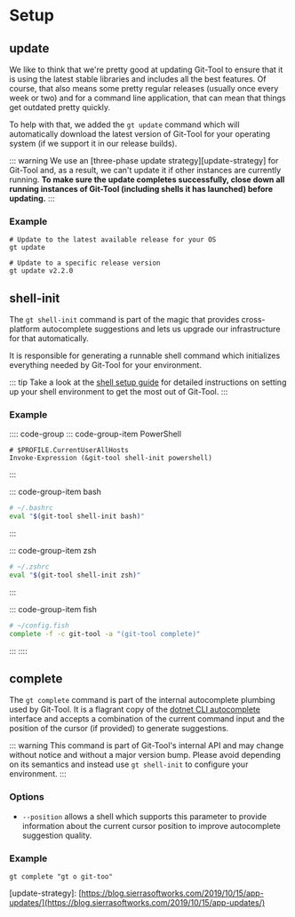 # Setup

## update

We like to think that we're pretty good at updating Git-Tool to ensure that it is using the latest stable libraries and includes all the best features. Of course, that also means some pretty regular releases \(usually once every week or two\) and for a command line application, that can mean that things get outdated pretty quickly.

To help with that, we added the `gt update` command which will automatically download the latest version of Git-Tool for your operating system \(if we support it in our release builds\).

::: warning We use an \[three-phase update strategy\]\[update-strategy\] for Git-Tool and, as a result, we can't update it if other instances are currently running. **To make sure the update completes successfully, close down all running instances of Git-Tool \(including shells it has launched\) before updating.** :::

### Example

```text
# Update to the latest available release for your OS
gt update

# Update to a specific release version
gt update v2.2.0
```

## shell-init

The `gt shell-init` command is part of the magic that provides cross-platform autocomplete suggestions and lets us upgrade our infrastructure for that automatically.

It is responsible for generating a runnable shell command which initializes everything needed by Git-Tool for your environment.

::: tip Take a look at the [shell setup guide](https://github.com/SierraSoftworks/git-tool/tree/2b7ce3382def384346bcf67cbee482aae6841139/docs/guide/shell-init.md) for detailed instructions on setting up your shell environment to get the most out of Git-Tool. :::

### Example

:::: code-group ::: code-group-item PowerShell

```text
# $PROFILE.CurrentUserAllHosts
Invoke-Expression (&git-tool shell-init powershell)
```

:::

::: code-group-item bash

```bash
# ~/.bashrc
eval "$(git-tool shell-init bash)"
```

:::

::: code-group-item zsh

```bash
# ~/.zshrc
eval "$(git-tool shell-init zsh)"
```

:::

::: code-group-item fish

```bash
# ~/config.fish
complete -f -c git-tool -a "(git-tool complete)"
```

::: ::::

## complete 

The `gt complete` command is part of the internal autocomplete plumbing used by Git-Tool. It is a flagrant copy of the [dotnet CLI autocomplete](https://docs.microsoft.com/en-us/dotnet/core/tools/enable-tab-autocomplete) interface and accepts a combination of the current command input and the position of the cursor \(if provided\) to generate suggestions.

::: warning This command is part of Git-Tool's internal API and may change without notice and without a major version bump. Please avoid depending on its semantics and instead use `gt shell-init` to configure your environment. :::

### Options

* `--position` allows a shell which supports this parameter to provide information about the current cursor position to improve autocomplete suggestion quality.

### Example

```text
gt complete "gt o git-too"
```

\[update-strategy\]: [https://blog.sierrasoftworks.com/2019/10/15/app-updates/](https://blog.sierrasoftworks.com/2019/10/15/app-updates/)

